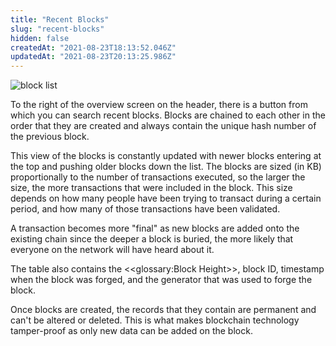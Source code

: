 ```yaml
---
title: "Recent Blocks"
slug: "recent-blocks"
hidden: false
createdAt: "2021-08-23T18:13:52.046Z"
updatedAt: "2021-08-23T20:13:25.986Z"
---
```

![block list](https://files.readme.io/48a834d-Screen_Shot_2021-08-23_at_1.54.30_PM.png)

To the right of the overview screen on the header, there is a button from which you can search recent blocks. Blocks are chained to each other in the order that they are created and always contain the unique hash number of the previous block.

This view of the blocks is constantly updated with newer blocks entering at the top and pushing older blocks down the list. The blocks are sized (in KB) proportionally to the number of transactions executed, so the larger the size, the more transactions that were included in the block. This size depends on how many people have been trying to transact during a certain period, and how many of those transactions have been validated. 

A transaction becomes more "final" as new blocks are added onto the existing chain since the deeper a block is buried, the more likely that everyone on the network will have heard about it. 

The table also contains the <<glossary:Block Height>>, block ID, timestamp when the block was forged, and the generator that was used to forge the block. 

Once blocks are created, the records that they contain are permanent and can't be altered or deleted. This is what makes blockchain technology tamper-proof as only new data can be added on the block.